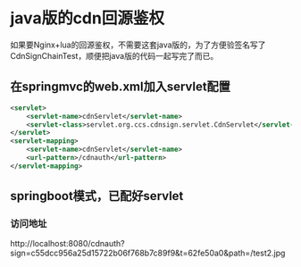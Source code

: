 # java版的cdn回源鉴权
如果要Nginx+lua的回源鉴权，不需要这套java版的，为了方便验签名写了CdnSignChainTest，顺便把java版的代码一起写完了而已。

## 在springmvc的web.xml加入servlet配置

```xml
<servlet>
    <servlet-name>cdnServlet</servlet-name>
    <servlet-class>servlet.org.ccs.cdnsign.servlet.CdnServlet</servlet-class>
</servlet>
<servlet-mapping>
    <servlet-name>cdnServlet</servlet-name>
    <url-pattern>/cdnauth</url-pattern>
</servlet-mapping>
```

## springboot模式，已配好servlet
### 访问地址
http://localhost:8080/cdnauth?sign=c55dcc956a25d15722b06f768b7c89f9&t=62fe50a0&path=/test2.jpg